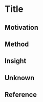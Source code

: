 # Title
<!-- Author, year and journal infomations. -->

## Motivation
<!-- What issues or problems did they try to solve? -->
<!-- What was lacking in existing research? -->

## Method
<!-- ![fig1](img/fig1.png) -->
<!-- What system did they create? Why did they think that the system design was well jusified? -->
<!-- What algorithm did they create? Why did they consider that the algorithm design was good enough? -->
<!-- What kind of surveys did they do? How did they justify their study design? -->
<!-- What experiments did they conduct? How did they justify their experimenal design? -->

## Insight
<!-- What results did they obtain? Under what conditions did it work, and under what conditions did it not work? -->
<!-- What are the new findings? What are the findings that could be used in other applications or systems? -->

## Unknown
<!-- What is still unknown or unresolved? -->

## Reference
<!-- Which of the papers listed in the related studies are close and which you have not read? -->
<!-- Which of the related papers should I read next? -->
